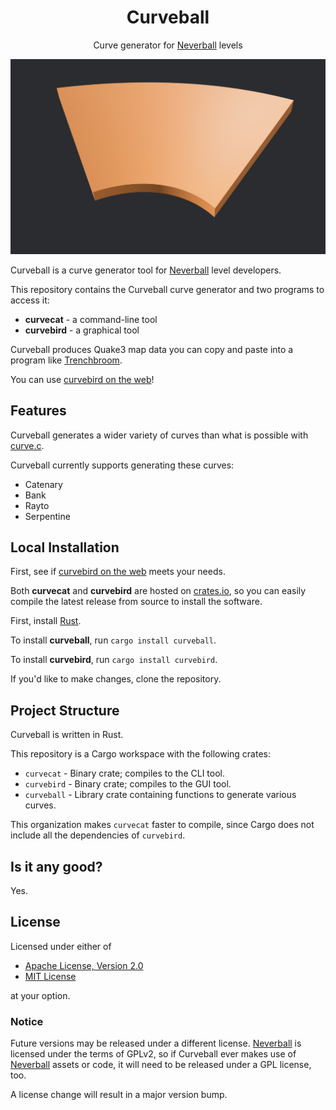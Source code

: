 <div align="center">

# Curveball

Curve generator for [Neverball] levels

</div>

![cuvebird logo](resources/curvebird.png)

Curveball is a curve generator tool for [Neverball] level developers.

This repository contains the Curveball curve generator and two programs to access it:

- **curvecat** - a command-line tool
- **curvebird** - a graphical tool

Curveball produces Quake3 map data you can copy and paste into a program like [Trenchbroom].

You can use [curvebird on the web]!

## Features

Curveball generates a wider variety of curves than what is possible with [curve.c].

Curveball currently supports generating these curves:

- Catenary
- Bank
- Rayto
- Serpentine

## Local Installation

First, see if [curvebird on the web] meets your needs.

Both **curvecat** and **curvebird** are hosted on [crates.io], so you can easily compile the latest release from source to install the software.

First, install [Rust](https://www.rust-lang.org/).

To install **curveball**, run `cargo install curveball`.

To install **curvebird**, run `cargo install curvebird`.

If you'd like to make changes, clone the repository.

## Project Structure

Curveball is written in Rust.

This repository is a Cargo workspace with the following crates:

- `curvecat` - Binary crate; compiles to the CLI tool.
- `curvebird` - Binary crate; compiles to the GUI tool.
- `curveball` - Library crate containing functions to generate various curves.

This organization makes `curvecat` faster to compile, since Cargo does not include all the dependencies of `curvebird`.

## Is it any good?

Yes.

## License

Licensed under either of

- [Apache License, Version 2.0](LICENSE-APACHE)
- [MIT License](LICENSE-MIT)

at your option.

[crates.io]: https://crates.io/
[curve.c]: https://github.com/Neverball/neverball/blob/master/contrib/curve.c
[curvebird on the web]: https://www.google.com
[Neverball]: https://neverball.org/
[Trenchbroom]: https://trenchbroom.github.io/

### Notice

Future versions may be released under a different license. [Neverball] is licensed under the terms of GPLv2, so if Curveball ever makes use of [Neverball] assets or code, it will need to be released under a GPL license, too.

A license change will result in a major version bump.
